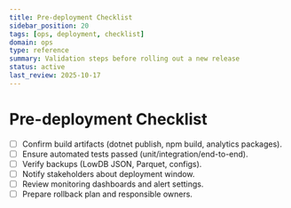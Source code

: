 ```yaml
---
title: Pre-deployment Checklist
sidebar_position: 20
tags: [ops, deployment, checklist]
domain: ops
type: reference
summary: Validation steps before rolling out a new release
status: active
last_review: 2025-10-17
---
```


# Pre-deployment Checklist

- [ ] Confirm build artifacts (dotnet publish, npm build, analytics packages).
- [ ] Ensure automated tests passed (unit/integration/end-to-end).
- [ ] Verify backups (LowDB JSON, Parquet, configs).
- [ ] Notify stakeholders about deployment window.
- [ ] Review monitoring dashboards and alert settings.
- [ ] Prepare rollback plan and responsible owners.